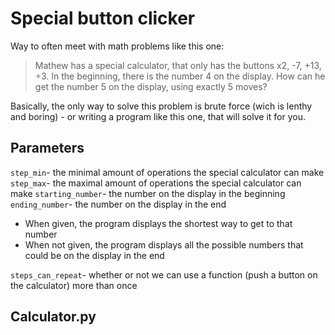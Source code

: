 # Special button clicker
Way to often meet with math problems like this one:

> Mathew has a special calculator, that only has the buttons x2, -7, +13, ÷3. In the beginning, there is the number 4 on the display. How can he get the number 5 on the display, using exactly 5 moves?

Basically, the only way to solve this problem is brute force (wich is lenthy and boring) - or writing a program like this one, that will solve it for you.

## Parameters
`step_min`- the minimal amount of operations the special calculator can make
`step_max`- the maximal amount of operations the special calculator can make
`starting_number`- the number on the display in the beginning
`ending_number`- the number on the display in the end
* When given, the program displays the shortest way to get to that number
* When not given, the program displays all the possible numbers that could be on the display in the end

`steps_can_repeat`- whether or not we can use a function (push a button on the calculator) more than once

## Calculator.py


